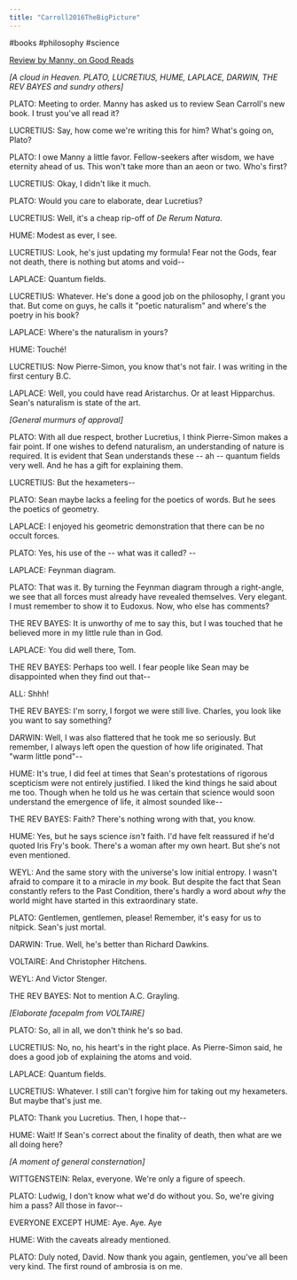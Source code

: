 ```yaml
---
title: "Carroll2016TheBigPicture"
---
```


#books #philosophy #science

[Review by Manny, on Good Reads](https://www.goodreads.com/review/show/1618157194?book_show_action=true&from_review_page=1)

*[A cloud in Heaven. PLATO, LUCRETIUS, HUME, LAPLACE, DARWIN, THE REV BAYES and sundry others]*

PLATO: Meeting to order. Manny has asked us to review Sean Carroll's new book. I trust you've all read it?

LUCRETIUS: Say, how come we're writing this for him? What's going on, Plato?

PLATO: I owe Manny a little favor. Fellow-seekers after wisdom, we have  eternity ahead of us. This won't take more than an aeon or two. Who's  first?

LUCRETIUS: Okay, I didn't like it much.

PLATO: Would you care to elaborate, dear Lucretius?

LUCRETIUS: Well, it's a cheap rip-off of *De Rerum Natura*.

HUME: Modest as ever, I see.

LUCRETIUS: Look, he's just updating my formula! Fear not the Gods, fear not death, there is nothing but atoms and void--

LAPLACE: Quantum fields.

LUCRETIUS: Whatever. He's done a good job on the philosophy, I grant you that. But come on guys, he calls it "poetic naturalism" and where's the poetry in his book? 

LAPLACE: Where's the naturalism in yours?

HUME: Touché!

LUCRETIUS: Now Pierre-Simon, you know that's not fair. I was writing in the first century B.C.

LAPLACE: Well, you could have read Aristarchus. Or at least Hipparchus. Sean's naturalism is state of the art. 

*[General murmurs of approval]*

PLATO: With all due respect, brother Lucretius, I think Pierre-Simon makes a  fair point. If one wishes to defend naturalism, an understanding of  nature is required. It is evident that Sean understands these -- ah --  quantum fields very well. And he has a gift for explaining them.

LUCRETIUS: But the hexameters--

PLATO: Sean maybe lacks a feeling for the poetics of words. But he sees the poetics of geometry.

LAPLACE: I enjoyed his geometric demonstration that there can be no occult forces.

PLATO: Yes, his use of the -- what was it called? --

LAPLACE: Feynman diagram.

PLATO: That was it. By turning the Feynman diagram through a right-angle, we  see that all forces must already have revealed themselves. Very elegant. I must remember to show it to Eudoxus. Now, who else has comments?

THE REV BAYES: It is unworthy of me to say this, but I was touched that he believed more in my little rule than in God.

LAPLACE: You did well there, Tom.

THE REV BAYES: Perhaps too well. I fear people like Sean may be disappointed when they find out that--

ALL: Shhh!

THE REV BAYES: I'm sorry, I forgot we were still live. Charles, you look like you want to say something?

DARWIN: Well, I was also flattered that he took me so seriously. But remember, I always left open the question of how life originated. That "warm little pond"--

HUME: It's true, I did feel at times that Sean's  protestations of rigorous scepticism were not entirely justified. I  liked the kind things he said about me too. Though when he told us he  was certain that science would soon understand the emergence of life, it almost sounded like--

THE REV BAYES: Faith? There's nothing wrong with that, you know.

HUME: Yes, but he says science *isn't* faith. I'd have felt reassured if he'd quoted Iris Fry's book. There's a woman after my own heart. But she's not even mentioned.

WEYL: And the same story with the universe's low initial entropy. I wasn't afraid to compare it to a miracle in *my* book. But despite the fact that Sean constantly refers to the Past Condition, there's hardly a word about *why* the world might have started in this extraordinary state.

PLATO: Gentlemen, gentlemen, please! Remember, it's easy for us to nitpick. Sean's just mortal. 

DARWIN: True. Well, he's better than Richard Dawkins. 

VOLTAIRE: And Christopher Hitchens.

WEYL: And Victor Stenger.

THE REV BAYES: Not to mention A.C. Grayling.

*[Elaborate facepalm from VOLTAIRE]*

PLATO: So, all in all, we don't think he's so bad.

LUCRETIUS: No, no, his heart's in the right place. As Pierre-Simon said, he does a good job of explaining the atoms and void.

LAPLACE: Quantum fields.

LUCRETIUS: Whatever. I still can't forgive him for taking out my hexameters. But maybe that's just me. 

PLATO: Thank you Lucretius. Then, I hope that--

HUME: Wait! If Sean's correct about the finality of death, then what are we all doing here?

*[A moment of general consternation]*

WITTGENSTEIN: Relax, everyone. We're only a figure of speech.

PLATO: Ludwig, I don't know what we'd do without you. So, we're giving him a pass? All those in favor--

EVERYONE EXCEPT HUME: Aye. Aye. Aye

HUME: With the caveats already mentioned.

PLATO: Duly noted, David. Now thank you again, gentlemen, you've all been very kind. The first round of ambrosia is on me.

